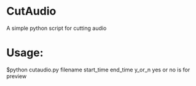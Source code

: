 CutAudio
========

A simple python script for cutting audio


Usage:
========

$python cutaudio.py filename start_time end_time y_or_n
yes or no is for preview
